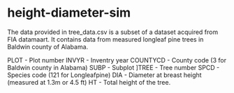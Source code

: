 # height-diameter-sim

The data provided in tree_data.csv is a subset of a dataset acquired from FIA datamaart. It contains data from measured longleaf pine trees in Baldwin county of Alabama.

PLOT - Plot number
INVYR - Inventry year
COUNTYCD - County code (3 for Baldwin county in Alabama)
SUBP - Subplot
]TREE	- Tree number
SPCD - Species code (121 for Longleafpine)
DIA	- Diameter at breast height (measured at 1.3m or 4.5 ft)
HT - Total height of the tree.
